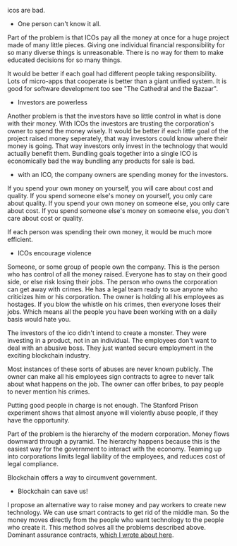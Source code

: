 icos are bad.

* One person can't know it all.

Part of the problem is that ICOs pay all the 
money at once for a huge project made of many little 
pieces. Giving one individual financial responsibility
for so many diverse things is unreasonable.
There is no way for them to make educated decisions
for so many things.

It would be better if each goal had different people
taking responsibility. Lots of micro-apps that 
cooperate is better than a giant unified system.
It is good for software development too
see "The Cathedral and the Bazaar".

* Investors are powerless

Another problem is that the investors have so little
control in what is done with their money.
With ICOs the investors are trusting the corporation's owner
to spend the money wisely.
It would be better if each little goal of the project
raised money seperately, that way investors could know
where their money is going. That way investors only 
invest in the technology that would actually benefit them.
Bundling goals together into a single ICO is economically
bad the way bundling any products for sale is bad.

* with an ICO, the company owners are spending money for the investors.

If you spend your own money on yourself, you will care about cost and quality.
If you spend someone else's money on yourself, you only care about quality.
If you spend your own money on someone else, you only care about cost.
If you spend someone else's money on someone else, you don't care about cost or quality.

If each person was spending their own money, it would be much more efficient.

* ICOs encourage violence

Someone, or some group of people own the company.
This is the person who has control of all the money raised.
Everyone has to stay on their good side, 
or else risk losing their jobs.
The person who owns the corporation can get away with crimes.
He has a legal team ready to sue anyone who criticizes him
or his corporation.
The owner is holding all his employees as hostages.
If you blow the whistle on his crimes, then everyone
loses their jobs. Which means all the people you have been
working with on a daily basis would hate you.

The investors of the ico didn't intend to create a monster.
They were investing in a product, not in an individual.
The employees don't want to deal with an abusive boss.
They just wanted secure employment in the exciting
blockchain industry.

Most instances of these sorts of abuses are never known publicly.
The owner can make all his employees sign contracts
to agree to never talk about what happens on the job.
The owner can offer bribes, to pay people to never
mention his crimes.

Putting good people in charge is not enough.
The Stanford Prison experiment shows that almost
anyone will violently abuse people, if they have 
the opportunity. 

Part of the problem is the hierarchy of the modern
corporation. Money flows downward through a pyramid.
The hierarchy happens because this is the easiest way
for the government to interact with the economy.
Teaming up into corporations limits legal liability 
of the employees, and reduces cost of legal compliance.

Blockchain offers a way to circumvent government.

* Blockchain can save us!

I propose an alternative way to raise money
and pay workers to create new technology.
We can use smart contracts to get rid of the middle man.
So the money moves directly from the people who want
technology to the people who create it. This method solves
all the problems described above.
Dominant assurance contracts, [which I wrote about here](use-cases-and-ideas/insured_crowdfund.md).



